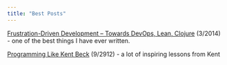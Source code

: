 ```yaml
---
title: "Best Posts"
---
```

[Frustration-Driven Development – Towards DevOps, Lean, Clojure](/2014/03/17/frustration-driven-development-towards-devops-lean-clojure/) (3/2014) - one of the best things I have ever written.

[Programming Like Kent Beck](/2012/09/12/programming-like-kent-beck/) (9/2912) - a lot of inspiring lessons from Kent
